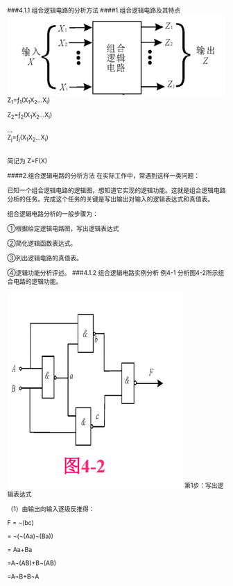 ###4.1.1 组合逻辑电路的分析方法
   ####1.组合逻辑电路及其特点
 ![](/assets/01.PNG)
Z<sub>1</sub>=ƒ<sub>1</sub>(X<sub>1</sub>X<sub>2</sub>…X<sub>i</sub>)<p> 
Z<sub>2</sub>=ƒ<sub>2</sub>(X<sub>1</sub>X<sub>2</sub>…X<sub>i</sub>)<p>
 …                 
Z<sub>j</sub>=ƒ<sub>j</sub>(X<sub>1</sub>X<sub>2</sub>…X<sub>i</sub>)<p>   
简记为 Z=F(X)<p>
  ####2.组合逻辑电路的分析方法
 在实际工作中，常遇到这样一类问题：<p>
 已知一个组合逻辑电路的逻辑图，想知道它实现的逻辑功能。这就是组合逻辑电路分析的任务。完成这个任务的关键是写出输出对输入的逻辑表达式和真值表。 <p>
组合逻辑电路分析的一般步骤为：<p>
①根据给定逻辑电路图，写出逻辑表达式<p> 
②简化逻辑函数表达式。<p> 
③列出逻辑电路的真值表。<p>
④逻辑功能分析评述。
###4.1.2 组合逻辑电路实例分析
 例4-1 分析图4-2所示组合电路的逻辑功能。 <p>
![](/assets/02.PNG)
第1步：写出逻辑表达式 <p>
（1）由输出向输入逐级反推得： <p>
F = &not;(bc)<p>
= &not;(&not;(Aa)&not;(Ba))<p>
= Aa+Ba<p>
=A&not;(AB)+B&not;(AB)<p>
=A&not;B+B&not;A 
